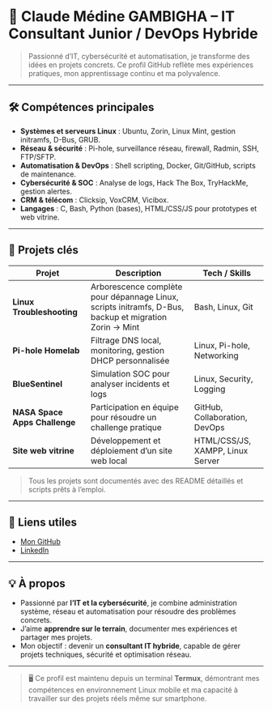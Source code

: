 # 👾 Claude Médine GAMBIGHA – IT Consultant Junior / DevOps Hybride

> Passionné d’IT, cybersécurité et automatisation, je transforme des idées en projets concrets. Ce profil GitHub reflète mes expériences pratiques, mon apprentissage continu et ma polyvalence.

---

## 🛠 Compétences principales

- **Systèmes et serveurs Linux** : Ubuntu, Zorin, Linux Mint, gestion initramfs, D-Bus, GRUB.  
- **Réseau & sécurité** : Pi-hole, surveillance réseau, firewall, Radmin, SSH, FTP/SFTP.  
- **Automatisation & DevOps** : Shell scripting, Docker, Git/GitHub, scripts de maintenance.  
- **Cybersécurité & SOC** : Analyse de logs, Hack The Box, TryHackMe, gestion alertes.  
- **CRM & télécom** : Clicksip, VoxCRM, Vicibox.  
- **Langages** : C, Bash, Python (bases), HTML/CSS/JS pour prototypes et web vitrine.  

---

## 📂 Projets clés

| Projet | Description | Tech / Skills |
|--------|-------------|---------------|
| **Linux Troubleshooting** | Arborescence complète pour dépannage Linux, scripts initramfs, D-Bus, backup et migration Zorin → Mint | Bash, Linux, Git |
| **Pi-hole Homelab** | Filtrage DNS local, monitoring, gestion DHCP personnalisée | Linux, Pi-hole, Networking |
| **BlueSentinel** | Simulation SOC pour analyser incidents et logs | Linux, Security, Logging |
| **NASA Space Apps Challenge** | Participation en équipe pour résoudre un challenge pratique | GitHub, Collaboration, DevOps |
| **Site web vitrine** | Développement et déploiement d’un site web local | HTML/CSS/JS, XAMPP, Linux Server |

> Tous les projets sont documentés avec des README détaillés et scripts prêts à l’emploi.

---

## 🔗 Liens utiles

- [Mon GitHub](https://github.com/Claude7776)  
- [LinkedIn](https://www.linkedin.com/in/claude-m%C3%A9dine-gambigha%F0%9F%91%BE%E2%9A%99%EF%B8%8F-5434b4332/)  

---

## 💡 À propos

- Passionné par **l’IT et la cybersécurité**, je combine administration système, réseau et automatisation pour résoudre des problèmes concrets.  
- J’aime **apprendre sur le terrain**, documenter mes expériences et partager mes projets.  
- Mon objectif : devenir un **consultant IT hybride**, capable de gérer projets techniques, sécurité et optimisation réseau.

---

> 🖥️ Ce profil est maintenu depuis un terminal **Termux**, démontrant mes compétences en environnement Linux mobile et ma capacité à travailler sur des projets réels même sur smartphone.
